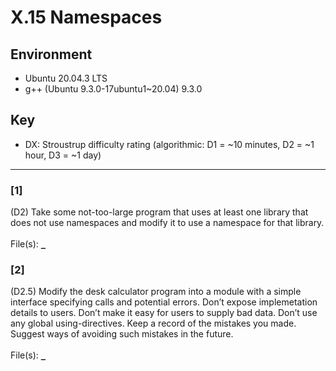 # X.15 Namespaces

## Environment
- Ubuntu 20.04.3 LTS
- g++ (Ubuntu 9.3.0-17ubuntu1~20.04) 9.3.0

## Key
- DX: Stroustrup difficulty rating (algorithmic: D1 = ~10 minutes, D2 = ~1 hour, D3 = ~1 day)

---

### \[1\]
(D2) Take some not-too-large program that uses at least one library that does not use namespaces and modify it to use a namespace for that library.\
\
File(s): [`_`](./)

### \[2\]
(D2.5) Modify the desk calculator program into a module with a simple interface specifying calls and potential errors. Don’t expose implemetation details to users. Don’t make it easy for users to supply bad data. Don’t use any global using-directives. Keep a record of the mistakes you made. Suggest ways of avoiding such mistakes in the future.\
\
File(s): [`_`](./)
